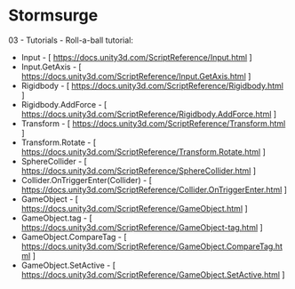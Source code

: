 # Stormsurge

03 - Tutorials - Roll-a-ball tutorial:
- Input - [ https://docs.unity3d.com/ScriptReference/Input.html ]
- Input.GetAxis - [ https://docs.unity3d.com/ScriptReference/Input.GetAxis.html ]
- Rigidbody - [ https://docs.unity3d.com/ScriptReference/Rigidbody.html ]
- Rigidbody.AddForce - [ https://docs.unity3d.com/ScriptReference/Rigidbody.AddForce.html ]
- Transform - [ https://docs.unity3d.com/ScriptReference/Transform.html ]
- Transform.Rotate - [ https://docs.unity3d.com/ScriptReference/Transform.Rotate.html ]
- SphereCollider - [ https://docs.unity3d.com/ScriptReference/SphereCollider.html ]
- Collider.OnTriggerEnter(Collider) - [ https://docs.unity3d.com/ScriptReference/Collider.OnTriggerEnter.html ]
- GameObject - [ https://docs.unity3d.com/ScriptReference/GameObject.html ]
- GameObject.tag - [ https://docs.unity3d.com/ScriptReference/GameObject-tag.html ]
- GameObject.CompareTag - [ https://docs.unity3d.com/ScriptReference/GameObject.CompareTag.html ]
- GameObject.SetActive - [ https://docs.unity3d.com/ScriptReference/GameObject.SetActive.html ]
